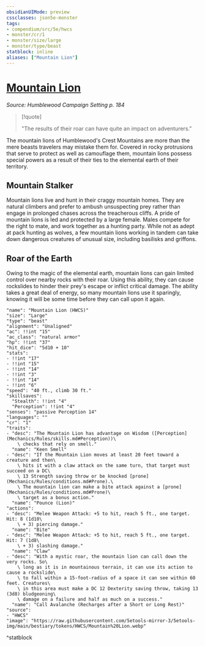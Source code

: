 ```yaml
---
obsidianUIMode: preview
cssclasses: json5e-monster
tags:
- compendium/src/5e/hwcs
- monster/cr/1
- monster/size/large
- monster/type/beast
statblock: inline
aliases: ["Mountain Lion"]
---
```

# [Mountain Lion](Mechanics\bestiary\beast/mountain-lion-hwcs.md)
*Source: Humblewood Campaign Setting p. 184*  

> [!quote]  
> 
> "The results of their roar can have quite an impact on adventurers."

The mountain lions of Humblewood's Crest Mountains are more than the mere beasts travelers may mistake them for. Covered in rocky protrusions that serve to protect as well as camouflage them, mountain lions possess special powers as a result of their ties to the elemental earth of their territory.

## Mountain Stalker

Mountain lions live and hunt in their craggy mountain homes. They are natural climbers and prefer to ambush unsuspecting prey rather than engage in prolonged chases across the treacherous cliffs. A pride of mountain lions is led and protected by a large female. Males compete for the right to mate, and work together as a hunting party. While not as adept at pack hunting as wolves, a few mountain lions working in tandem can take down dangerous creatures of unusual size, including basilisks and griffons.

## Roar of the Earth

Owing to the magic of the elemental earth, mountain lions can gain limited control over nearby rocks with their roar. Using this ability, they can cause rockslides to hinder their prey's escape or inflict critical damage. The ability takes a great deal of energy, so many mountain lions use it sparingly, knowing it will be some time before they can call upon it again. 

```statblock
"name": "Mountain Lion (HWCS)"
"size": "Large"
"type": "beast"
"alignment": "Unaligned"
"ac": !!int "15"
"ac_class": "natural armor"
"hp": !!int "37"
"hit_dice": "5d10 + 10"
"stats":
- !!int "17"
- !!int "15"
- !!int "14"
- !!int "3"
- !!int "14"
- !!int "6"
"speed": "40 ft., climb 30 ft."
"skillsaves":
  "Stealth": !!int "4"
  "Perception": !!int "4"
"senses": "passive Perception 14"
"languages": ""
"cr": "1"
"traits":
- "desc": "The Mountain Lion has advantage on Wisdom ([Perception](Mechanics/Rules/skills.md#Perception))\
    \ checks that rely on smell."
  "name": "Keen Smell"
- "desc": "If the Mountain Lion moves at least 20 feet toward a creature and then\
    \ hits it with a claw attack on the same turn, that target must succeed on a DC\
    \ 13 Strength saving throw or be knocked [prone](Mechanics/Rules/conditions.md#Prone).\
    \ The mountain lion can make a bite attack against a [prone](Mechanics/Rules/conditions.md#Prone)\
    \ target as a bonus action."
  "name": "Pounce (Lion)"
"actions":
- "desc": "Melee Weapon Attack: +5 to hit, reach 5 ft., one target. Hit: 8 (1d10\
    \ + 3) piercing damage."
  "name": "Bite"
- "desc": "Melee Weapon Attack: +5 to hit, reach 5 ft., one target. Hit: 7 (1d8\
    \ + 3) slashing damage."
  "name": "Claw"
- "desc": "With a mystic roar, the mountain lion can call down the very rocks. So\
    \ long as it is in mountainous terrain, it can use its action to cause a rockslide\
    \ to fall within a 15-foot-radius of a space it can see within 60 feet. Creatures\
    \ in this area must make a DC 12 Dexterity saving throw, taking 13 (3d8) bludgeoning\
    \ damage on a failure and half as much on a success."
  "name": "Call Avalanche (Recharges after a Short or Long Rest)"
"source":
- "HWCS"
"image": "https://raw.githubusercontent.com/5etools-mirror-3/5etools-img/main/bestiary/tokens/HWCS/Mountain%20Lion.webp"
```
^statblock